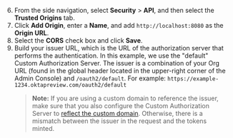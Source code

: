 6. From the side navigation, select **Security** > **API**, and then select the **Trusted Origins** tab.
7. Click **Add Origin**, enter a **Name**, and add `http://localhost:8080` as the **Origin URL**.
8. Select the **CORS** check box and click **Save**.
9. Build your issuer URL, which is the URL of the authorization server that performs the authentication. In this example, we use the "default" Custom Authorization Server. The issuer is a combination of your Org URL (found in the global header located in the upper-right corner of the Admin Console) and `/oauth2/default`. For example: `https://example-1234.oktapreview.com/oauth2/default`
     > **Note:** If you are using a custom domain to reference the issuer, make sure that you also configure the Custom Authorization Server to [reflect the custom domain](/docs/guides/custom-url-domain/update-other-okta-settings/#authorization-server-issuer). Otherwise, there is a mismatch between the issuer in the request and the tokens minted.

